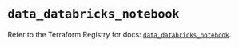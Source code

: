 # `data_databricks_notebook`

Refer to the Terraform Registry for docs: [`data_databricks_notebook`](https://registry.terraform.io/providers/databricks/databricks/1.64.1/docs/data-sources/notebook).
